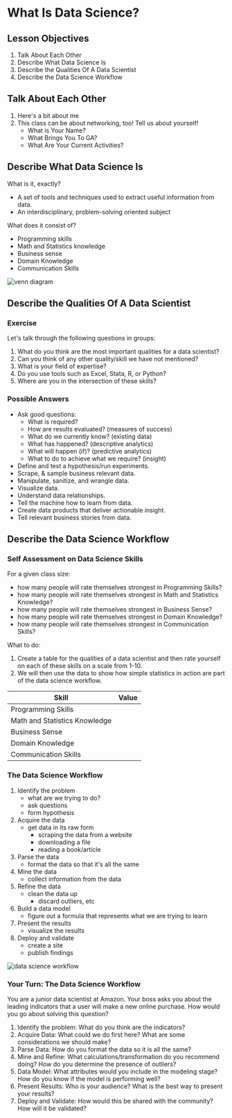# What Is Data Science?

## Lesson Objectives

1. Talk About Each Other
1. Describe What Data Science Is
1. Describe the Qualities Of A Data Scientist
1. Describe the Data Science Workflow

## Talk About Each Other

1. Here's a bit about me
1. This class can be about networking, too!  Tell us about yourself!
    - What is Your Name?
    - What Brings You To GA?
    - What Are Your Current Activities?

## Describe What Data Science Is

What is it, exactly?

- A set of tools and techniques used to extract useful information from data.
- An interdisciplinary, problem-solving oriented subject

What does it consist of?

- Programming skills
- Math and Statistics knowledge
- Business sense
- Domain Knowledge
- Communication Skills

![venn diagram](https://static1.squarespace.com/static/5150aec6e4b0e340ec52710a/t/51525c33e4b0b3e0d10f77ab/1364352052403/Data_Science_VD.png)

## Describe the Qualities Of A Data Scientist

### Exercise

Let's talk through the following questions in groups:

1. What do you think are the most important qualities for a data scientist?
2. Can you think of any other quality/skill we have not mentioned?
3. What is your field of expertise?
4. Do you use tools such as Excel, Stata, R, or Python?
5. Where are you in the intersection of these skills?

### Possible Answers

- Ask good questions:
    - What is required?
    - How are results evaluated? (measures of success)
    - What do we currently know? (existing data)
    - What has happened? (descriptive analytics)
    - What will happen (if)? (predictive analytics)
    - What to do to achieve what we require? (insight)
- Define and test a hypothesis/run experiments.
- Scrape, & sample business relevant data.
- Manipulate, sanitize, and wrangle data.
- Visualize data.
- Understand data relationships.
- Tell the machine how to learn from data.
- Create data products that deliver actionable insight.
- Tell relevant business stories from data.

## Describe the Data Science Workflow

### Self Assessment on Data Science Skills

For a given class size:

- how many people will rate themselves strongest in Programming Skills?
- how many people will rate themselves strongest in Math and Statistics Knowledge?
- how many people will rate themselves strongest in Business Sense?
- how many people will rate themselves strongest in Domain Knowledge?
- how many people will rate themselves strongest in Communication Skills?

What to do:

1. Create a table for the qualities of a data scientist and then rate yourself on each of these skills on a scale from 1-10.
1. We will then use the data to show how simple statistics in action are part of the data science workflow.

| Skill | Value |
| --- | --- |
| Programming Skills |  |
| Math and Statistics Knowledge  |  |
| Business Sense |  |
| Domain Knowledge |  |
| Communication Skills |  |

### The Data Science Workflow

1. Identify the problem
    - what are we trying to do?
    - ask questions
    - form hypothesis
1. Acquire the data
    - get data in its raw form
        - scraping the data from a website
        - downloading a file
        - reading a book/article
1. Parse the data
    - format the data so that it's all the same
1. Mine the data
    - collect information from the data
1. Refine the data
    - clean the data up
        - discard outliers, etc
1. Build a data model
    - figure out a formula that represents what we are trying to learn
1. Present the results
    - visualize the results
1. Deploy and validate
    - create a site
    - publish findings

![data science workflow](https://raw.githubusercontent.com/generalassembly-studio/data-science-101-cwe-materials/master/curriculum/02-materials/code/data-science-workflow-example.jpg)


### Your Turn: The Data Science Workflow

You are a junior data scientist at Amazon. Your boss asks you about the leading indicators that a user will make a new online purchase. How would you go about solving this question?

1. Identify the problem: What do you think are the indicators?
1. Acquire Data: What could we do first here? What are some considerations we should make?
1. Parse Data: How do you format the data so it is all the same?
1. Mine and Refine: What calculations/transformation do you recommend doing? How do you determine the presence of outliers?
1. Data Model: What attributes would you include in the modeling stage? How do you know if the model is performing well?
1. Present Results: Who is your audience? What is the best way to present your results?
1. Deploy and Validate: How would this be shared with the community?  How will it be validated?
